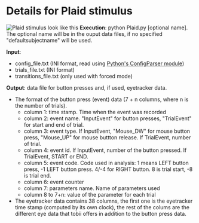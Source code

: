 # Details for Plaid stimulus
![Plaid stimulus look like this](http://imgur.com/TldzA1b)
**Execution**: python Plaid.py [optional name]. The optional name will be in the ouput data files, if no specified "defaultsubjectname" will be used.

**Input**: 
- config_file.txt (INI format, read using [Python's ConfigParser module](https://docs.python.org/2/library/configparser.html))
- trials_file.txt (INI format) 
- transitions_file.txt (only used with forced mode)

**Output**: data file for button presses and, if used, eyetracker data.
- The format of the button press (event) data (7 + n columns, where n is the number of trials).
  - column 1: time stamp. Time when the event was recorded
  - column 2: event name. "InputEvent" for button presses, "TrialEvent" for start and end of trial.
  - column 3: event type. If InputEvent, "Mouse_DW" for mouse button press, "Mouse_UP" for mouse buttton release. If TrialEvent, number of trial.
  - column 4: event id. If InputEvent, number of the button pressed. If TrialEvent, START or END.
  - column 5: event code. Code used in analysis: 1 means LEFT button press, -1 LEFT button press. 4/-4 for RIGHT button. 8 is trial start, -8 is trial end.
  - column 6: event counter
  - column 7: parameters name. Name of parameters used
  - column 8 to 7+n: value of the parameter for each trial
- The eyetracker data contains 38 columns, the first one is the eyetracker time stamp (computed by its own clock), the rest of the colums are the different eye data that tobii offers in addition to the button press data.
